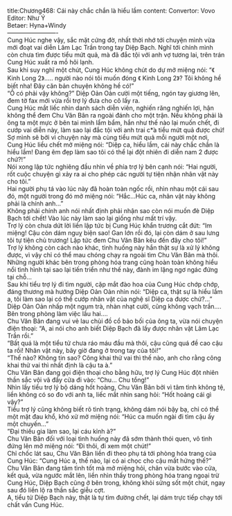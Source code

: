 title:Chương468: Cái này chắc chắn là hiểu lầm
content:
Convertor: Vovo<br>Editor: Như Ý<br>Betaer: Hyna+Windy<br>————————-<br>Cung Húc nghe vậy, sắc mặt cứng đờ, nhất thời nhớ tới chuyện mình vừa mới đoạt vai diễn Lâm Lạc Trần trong tay Diệp Bạch. Nghĩ tới chính mình còn chưa tìm được tiểu mứt quả, mà đã đắc tội với anh vợ tương lai, trên trán Cung Húc xuất ra mồ hôi lạnh.<br>Sau khi suy nghĩ một chút, Cung Húc không chút do dự mở miệng nói: “《 Kinh Long 2》….. người nào nói tôi muốn đóng 《 Kinh Long 2》? Tôi không hề biết nha! Đây căn bản chuyện không hề có!”<br>“Ồ có phải vậy không?” Diệp Oản Oản cười một tiếng, ngón tay giương lên, đem tờ fax mới vừa rồi trợ lý đưa cho cô lấy ra.<br>Cung Húc mắt liếc nhìn danh sách diễn viên, nghiến răng nghiến lợi, hận không thể đem Chu Văn Bân ra ngoài đánh cho một trận. Nếu không phải là ông ta một mực ở bên tai mình lẩm bẩm, hắn như thế nào lại muốn chết, đi cướp vai diễn này, làm sao lại đắc tội với anh trai c*̉a tiểu mứt quả được chứ!<br>Sợ mình sẽ bởi vì chuyện này mà cùng tiểu mứt quả mỗi người một nơi, Cung Húc liều chết mở miệng nói: “Diệp ca, hiểu lầm, cái này chắc chắn là hiểu lầm! Đang êm đẹp làm sao tôi có thể lại đột nhiên đi diễn nam 2 được chứ?!”<br>Nói xong lập tức nghiêng đầu nhìn về phía trợ lý bên cạnh nói: “Hai người, rốt cuộc chuyện gì xảy ra ai cho phép các người tự tiện nhận nhân vật này cho tôi.”<br>Hai người phụ tá vào lúc này đã hoàn toàn ngốc rồi, nhìn nhau một cái sau đó, một người trong đó mở miệng nói: “Hắc…Húc ca, nhân vật này không phải là chính anh…”<br>Không phải chính anh nói nhất định phải nhận sao còn nói muốn đè Diệp Bạch tới chết! Vào lúc này làm sao lại giống như mất trí vậy.<br>Trợ lý còn chưa dứt lời liền lập tức bị Cung Húc khẩn trương cắt đứt: “Im miệng! Cậu còn dám nguỵ biện sao! Gan lớn rồi đó, lại còn dám ở sau lưng tôi tự tiện chủ trương! Lập tức đem Chu Văn Bân kêu đến đây cho tôi!”<br>Trợ lý không còn cách nào khác, tình huống này hắn thật sự là xử lý không được, vì vậy chỉ có thể mau chóng chạy ra ngoài tìm Chu Văn Bân mà thôi.<br>Những người khác bên trong phòng hóa trang cũng hoàn toàn không hiểu nổi tình hình tại sao lại tiến triển như thế này, đành im lặng ngơ ngác đứng tại chỗ…<br>Sau khi tiểu trợ lý đi tìm người, cặp mắt đào hoa của Cung Húc chớp chớp, đáng thương mà hướng Diệp Oản Oản nhìn nói: “Diệp ca, thật sự là hiểu lầm a, tôi làm sao lại có thể cướp nhân vật của nghệ sĩ Diệp ca được chứ?…”<br>Diệp Oản Oản nhấp một ngụm trà, nhàn nhạt cười, cũng không vạch trần….<br>Bên trong phòng làm việc lầu hai….<br>Chu Văn Bân đang vui vẻ lau chùi đồ cổ bảo bối của ông ta, vừa nói chuyện điện thoại: “A, ai nói cho anh biết Diệp Bạch đã lấy được nhân vật Lâm Lạc Trần rồi.”<br>“Bất quá là một tiểu tử chưa ráo máu đầu mà thôi, cậu cũng quá đề cao cậu ta rồi! Nhân vật này, bây giờ đang ở trong tay của tôi!”<br>“Thế nào? Không tin sao? Công khai thử vai thì thế nào, anh cho rằng công khai thử vai thì nhất định là cậu ta à.”<br>Chu Văn Bân đang gọi điện thoại cho bằng hữu, trợ lý Cung Húc đột nhiên thần sắc vội vã đẩy cửa đi vào: “Chu… Chu tổng!”<br>Nhìn lấy tiểu trợ lý bộ dáng hốt hoảng, Chu Văn Bân bởi vì tâm tình không tệ, liền không có so đo với anh ta, liếc mắt nhìn sang hỏi: “Hốt hoảng cái gì vậy?”<br>Tiểu trợ lý cũng không biết rõ tình trạng, không dám nói bậy bạ, chỉ có thể một mặt đau khổ, khó xử mở miệng nói: “Húc ca muốn ngài đi tìm cậu ấy một chuyến…”<br>”Đại thiếu gia làm sao, lại cáu kỉnh à?”<br>Chu Văn Bân đối với loại tình huống này đã sớm thành thói quen, vô tình đứng lên mở miệng nói: “Đi thôi, đi xem một chút!”<br>Chỉ chốc lát sau, Chu Văn Bân liền đi theo phụ tá tới phòng hóa trang của Cung Húc: “Cung Húc a, thế nào, lại có ai chọc cho cậu mất hứng thế?”<br>Chu Văn Bân đang tâm tình tốt mà mở miệng hỏi, chân vừa bước vào cửa, kết quả, vừa ngước mắt lên, liền nhìn thấy trong phòng hóa trang ngoại trừ Cung Húc, Diệp Bạch cũng ở bên trong, không khỏi sửng sốt một chút, ngay sau đó liền lộ ra thần sắc giễu cợt.<br>A, tiểu tử Diệp Bạch này, thật là tự tìm đường chết, lại dám trực tiếp chạy tới chất vấn Cung Húc.
